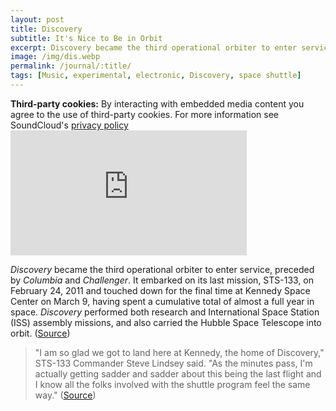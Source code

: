 ```yaml
---
layout: post
title: Discovery
subtitle: It's Nice to Be in Orbit
excerpt: Discovery became the third operational orbiter to enter service, preceded by Columbia and Challenger ...
image: /img/dis.webp
permalink: /journal/:title/
tags: [Music, experimental, electronic, Discovery, space shuttle]
---
```


<div class="box-note"><b>Third-party cookies:</b> By interacting with embedded media content you agree to the use of third-party cookies. For more information see SoundCloud's <a href="https://soundcloud.com/pages/privacy">privacy policy<i class="fab fa-soundcloud" role="presentation"></i><i class="fas fa-external-link-alt" role="presentation"></i></a>
</div>

<div class="padded">
<iframe width="75%" height="200" scrolling="no" frameborder="no" src="https://w.soundcloud.com/player/?url=https%3A//api.soundcloud.com/tracks/707176921&color=%23d47b3d&auto_play=false&hide_related=true&show_comments=true&show_user=true&show_reposts=false&show_teaser=true&visual=true"></iframe>
</div>

*Discovery* became the third operational orbiter to enter service, preceded by *Columbia* and *Challenger*. It embarked on its last mission, STS-133, on February 24, 2011 and touched down for the final time at Kennedy Space Center on March 9, having spent a cumulative total of almost a full year in space. *Discovery* performed both research and International Space Station (ISS) assembly missions, and also carried the Hubble Space Telescope into orbit. ([Source<i class="fas fa-external-link-alt" role="presentation"></i>](https://en.wikipedia.org/wiki/Space_Shuttle_Discovery))

>"I am so glad we got to land here at Kennedy, the home of Discovery," STS-133 Commander Steve Lindsey said. "As the minutes pass, I'm actually getting sadder and sadder about this being the last flight and I know all the folks involved with the shuttle program feel the same way." ([Source<i class="fas fa-external-link-alt" role="presentation"></i>](https://www.nasa.gov/mission/sts-133/))

